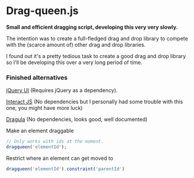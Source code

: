 # Drag-queen.js
**Small and efficient dragging script, developing this very very slowly.**

The intention was to create a full-fledged drag and drop library to compete with the (scarce amount of) other drag and drop libraries.

I found out it's a pretty tedious task to create a good drag and drop library so I'll be developing this over a very long period of time.

### Finished alternatives
[jQuery UI](https://jqueryui.com/) (Requires jQuery as a dependency).

[Interact JS](http://interactjs.io/) (No dependencies but I personally had some trouble with this one, you might have more luck)

[Dragula](https://github.com/bevacqua/dragula) (No dependencies, looks good, well documented)


Make an element draggable
```javascript
// Only works with ids at the moment.
dragqueen('elementId');
```

Restrict where an element can get moved to
```javascript
dragqueen('elementId').constraint('parentId')
```
